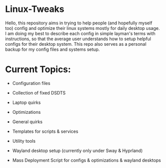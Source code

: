 # Linux-Tweaks

Hello, this repository aims in trying to help people (and hopefully myself too) config and optimize their linux systems mostly for daily desktop usage. I am doing my best to describe each config in simple layman's terms with instructions, so that the average user understands how to setup helpful configs for their desktop system. This repo also serves as a personal backup for my config files and systems setup.

# Current Topics:

* Configuration files

* Collection of fixed DSDTS

* Laptop quirks

* Optimizations

* General quirks

* Templates for scripts & services

* Utility tools

* Wayland desktop setup (currently only under Sway & Hyprland)

* Mass Deployment Script for configs & optimizations & wayland desktops


